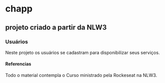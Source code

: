 # chapp

## projeto criado a partir da NLW3


### Usuários

Neste projeto os usuários se cadastram para disponibilizar seus serviços.


####  Referencias 
Todo o material contempla o Curso ministrado pela Rockeseat na NLW3.


